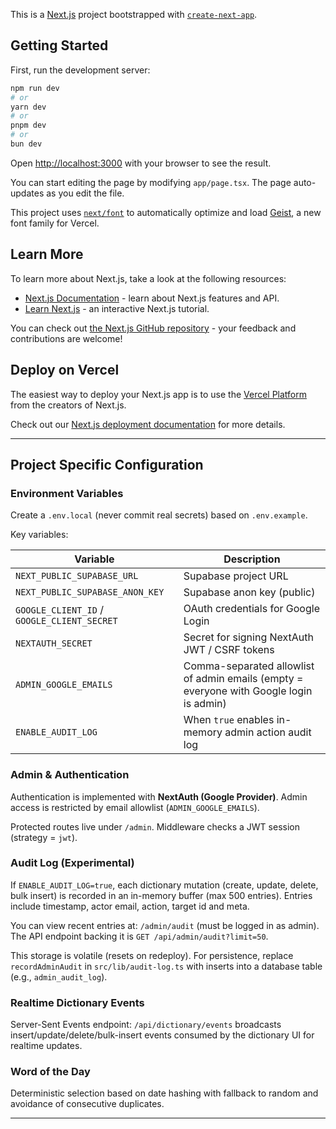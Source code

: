 This is a [Next.js](https://nextjs.org) project bootstrapped with [`create-next-app`](https://nextjs.org/docs/app/api-reference/cli/create-next-app).

## Getting Started

First, run the development server:

```bash
npm run dev
# or
yarn dev
# or
pnpm dev
# or
bun dev
```

Open [http://localhost:3000](http://localhost:3000) with your browser to see the result.

You can start editing the page by modifying `app/page.tsx`. The page auto-updates as you edit the file.

This project uses [`next/font`](https://nextjs.org/docs/app/building-your-application/optimizing/fonts) to automatically optimize and load [Geist](https://vercel.com/font), a new font family for Vercel.

## Learn More

To learn more about Next.js, take a look at the following resources:

- [Next.js Documentation](https://nextjs.org/docs) - learn about Next.js features and API.
- [Learn Next.js](https://nextjs.org/learn) - an interactive Next.js tutorial.

You can check out [the Next.js GitHub repository](https://github.com/vercel/next.js) - your feedback and contributions are welcome!

## Deploy on Vercel

The easiest way to deploy your Next.js app is to use the [Vercel Platform](https://vercel.com/new?utm_medium=default-template&filter=next.js&utm_source=create-next-app&utm_campaign=create-next-app-readme) from the creators of Next.js.

Check out our [Next.js deployment documentation](https://nextjs.org/docs/app/building-your-application/deploying) for more details.

---

## Project Specific Configuration

### Environment Variables

Create a `.env.local` (never commit real secrets) based on `.env.example`.

Key variables:

| Variable | Description |
|----------|-------------|
| `NEXT_PUBLIC_SUPABASE_URL` | Supabase project URL |
| `NEXT_PUBLIC_SUPABASE_ANON_KEY` | Supabase anon key (public) |
| `GOOGLE_CLIENT_ID` / `GOOGLE_CLIENT_SECRET` | OAuth credentials for Google Login |
| `NEXTAUTH_SECRET` | Secret for signing NextAuth JWT / CSRF tokens |
| `ADMIN_GOOGLE_EMAILS` | Comma-separated allowlist of admin emails (empty = everyone with Google login is admin) |
| `ENABLE_AUDIT_LOG` | When `true` enables in-memory admin action audit log |

### Admin & Authentication

Authentication is implemented with **NextAuth (Google Provider)**. Admin access is restricted by email allowlist (`ADMIN_GOOGLE_EMAILS`).

Protected routes live under `/admin`. Middleware checks a JWT session (strategy = `jwt`).

### Audit Log (Experimental)

If `ENABLE_AUDIT_LOG=true`, each dictionary mutation (create, update, delete, bulk insert) is recorded in an in-memory buffer (max 500 entries). Entries include timestamp, actor email, action, target id and meta.

You can view recent entries at: `/admin/audit` (must be logged in as admin). The API endpoint backing it is `GET /api/admin/audit?limit=50`.

This storage is volatile (resets on redeploy). For persistence, replace `recordAdminAudit` in `src/lib/audit-log.ts` with inserts into a database table (e.g., `admin_audit_log`).

### Realtime Dictionary Events

Server-Sent Events endpoint: `/api/dictionary/events` broadcasts insert/update/delete/bulk-insert events consumed by the dictionary UI for realtime updates.

### Word of the Day

Deterministic selection based on date hashing with fallback to random and avoidance of consecutive duplicates.

---
